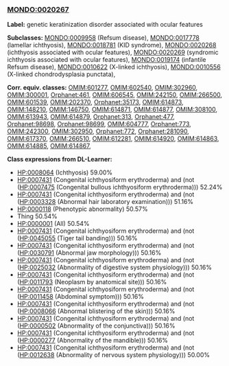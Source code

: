 
### [MONDO:0020267](http://purl.obolibrary.org/obo/MONDO_0020267)
**Label:** genetic keratinization disorder associated with ocular features

**Subclasses:** [MONDO:0009958](http://purl.obolibrary.org/obo/MONDO_0009958) (Refsum disease), [MONDO:0017778](http://purl.obolibrary.org/obo/MONDO_0017778) (lamellar ichthyosis), [MONDO:0018781](http://purl.obolibrary.org/obo/MONDO_0018781) (KID syndrome), [MONDO:0020268](http://purl.obolibrary.org/obo/MONDO_0020268) (ichthyosis associated with ocular features), [MONDO:0020269](http://purl.obolibrary.org/obo/MONDO_0020269) (syndromic ichthyosis associated with ocular features), [MONDO:0019174](http://purl.obolibrary.org/obo/MONDO_0019174) (infantile Refsum disease), [MONDO:0010622](http://purl.obolibrary.org/obo/MONDO_0010622) (X-linked ichthyosis), [MONDO:0010556](http://purl.obolibrary.org/obo/MONDO_0010556) (X-linked chondrodysplasia punctata), 

**Corr. equiv. classes:** [OMIM:601277](http://purl.obolibrary.org/obo/OMIM_601277), [OMIM:602540](http://purl.obolibrary.org/obo/OMIM_602540), [OMIM:302960](http://purl.obolibrary.org/obo/OMIM_302960), [OMIM:300001](http://purl.obolibrary.org/obo/OMIM_300001), [Orphanet:461](http://www.orpha.net/ORDO/Orphanet_461), [OMIM:606545](http://purl.obolibrary.org/obo/OMIM_606545), [OMIM:242150](http://purl.obolibrary.org/obo/OMIM_242150), [OMIM:266500](http://purl.obolibrary.org/obo/OMIM_266500), [OMIM:601539](http://purl.obolibrary.org/obo/OMIM_601539), [OMIM:202370](http://purl.obolibrary.org/obo/OMIM_202370), [Orphanet:35173](http://www.orpha.net/ORDO/Orphanet_35173), [OMIM:614873](http://purl.obolibrary.org/obo/OMIM_614873), [OMIM:148210](http://purl.obolibrary.org/obo/OMIM_148210), [OMIM:146750](http://purl.obolibrary.org/obo/OMIM_146750), [OMIM:614871](http://purl.obolibrary.org/obo/OMIM_614871), [OMIM:614877](http://purl.obolibrary.org/obo/OMIM_614877), [OMIM:308100](http://purl.obolibrary.org/obo/OMIM_308100), [OMIM:613943](http://purl.obolibrary.org/obo/OMIM_613943), [OMIM:614879](http://purl.obolibrary.org/obo/OMIM_614879), [Orphanet:313](http://www.orpha.net/ORDO/Orphanet_313), [Orphanet:477](http://www.orpha.net/ORDO/Orphanet_477), [Orphanet:98698](http://www.orpha.net/ORDO/Orphanet_98698), [Orphanet:98699](http://www.orpha.net/ORDO/Orphanet_98699), [OMIM:604777](http://purl.obolibrary.org/obo/OMIM_604777), [Orphanet:773](http://www.orpha.net/ORDO/Orphanet_773), [OMIM:242300](http://purl.obolibrary.org/obo/OMIM_242300), [OMIM:302950](http://purl.obolibrary.org/obo/OMIM_302950), [Orphanet:772](http://www.orpha.net/ORDO/Orphanet_772), [Orphanet:281090](http://www.orpha.net/ORDO/Orphanet_281090), [OMIM:617370](http://purl.obolibrary.org/obo/OMIM_617370), [OMIM:266510](http://purl.obolibrary.org/obo/OMIM_266510), [OMIM:612281](http://purl.obolibrary.org/obo/OMIM_612281), [OMIM:614920](http://purl.obolibrary.org/obo/OMIM_614920), [OMIM:614863](http://purl.obolibrary.org/obo/OMIM_614863), [OMIM:614885](http://purl.obolibrary.org/obo/OMIM_614885), [OMIM:614867](http://purl.obolibrary.org/obo/OMIM_614867), 

**Class expressions from DL-Learner:**

- [HP:0008064](http://purl.obolibrary.org/obo/HP_0008064) (Ichthyosis) 59.00%
- [HP:0007431](http://purl.obolibrary.org/obo/HP_0007431) (Congenital ichthyosiform erythroderma) and (not ([HP:0007475](http://purl.obolibrary.org/obo/HP_0007475) (Congenital bullous ichthyosiform erythroderma))) 52.24%
- [HP:0007431](http://purl.obolibrary.org/obo/HP_0007431) (Congenital ichthyosiform erythroderma) and (not ([HP:0003328](http://purl.obolibrary.org/obo/HP_0003328) (Abnormal hair laboratory examination))) 51.16%
- [HP:0000118](http://purl.obolibrary.org/obo/HP_0000118) (Phenotypic abnormality) 50.57%
- Thing 50.54%
- [HP:0000001](http://purl.obolibrary.org/obo/HP_0000001) (All) 50.54%
- [HP:0007431](http://purl.obolibrary.org/obo/HP_0007431) (Congenital ichthyosiform erythroderma) and (not ([HP:0045055](http://purl.obolibrary.org/obo/HP_0045055) (Tiger tail banding))) 50.16%
- [HP:0007431](http://purl.obolibrary.org/obo/HP_0007431) (Congenital ichthyosiform erythroderma) and (not ([HP:0030791](http://purl.obolibrary.org/obo/HP_0030791) (Abnormal jaw morphology))) 50.16%
- [HP:0007431](http://purl.obolibrary.org/obo/HP_0007431) (Congenital ichthyosiform erythroderma) and (not ([HP:0025032](http://purl.obolibrary.org/obo/HP_0025032) (Abnormality of digestive system physiology))) 50.16%
- [HP:0007431](http://purl.obolibrary.org/obo/HP_0007431) (Congenital ichthyosiform erythroderma) and (not ([HP:0011793](http://purl.obolibrary.org/obo/HP_0011793) (Neoplasm by anatomical site))) 50.16%
- [HP:0007431](http://purl.obolibrary.org/obo/HP_0007431) (Congenital ichthyosiform erythroderma) and (not ([HP:0011458](http://purl.obolibrary.org/obo/HP_0011458) (Abdominal symptom))) 50.16%
- [HP:0007431](http://purl.obolibrary.org/obo/HP_0007431) (Congenital ichthyosiform erythroderma) and (not ([HP:0008066](http://purl.obolibrary.org/obo/HP_0008066) (Abnormal blistering of the skin))) 50.16%
- [HP:0007431](http://purl.obolibrary.org/obo/HP_0007431) (Congenital ichthyosiform erythroderma) and (not ([HP:0000502](http://purl.obolibrary.org/obo/HP_0000502) (Abnormality of the conjunctiva))) 50.16%
- [HP:0007431](http://purl.obolibrary.org/obo/HP_0007431) (Congenital ichthyosiform erythroderma) and (not ([HP:0000277](http://purl.obolibrary.org/obo/HP_0000277) (Abnormality of the mandible))) 50.16%
- [HP:0007431](http://purl.obolibrary.org/obo/HP_0007431) (Congenital ichthyosiform erythroderma) and (not ([HP:0012638](http://purl.obolibrary.org/obo/HP_0012638) (Abnormality of nervous system physiology))) 50.00%


